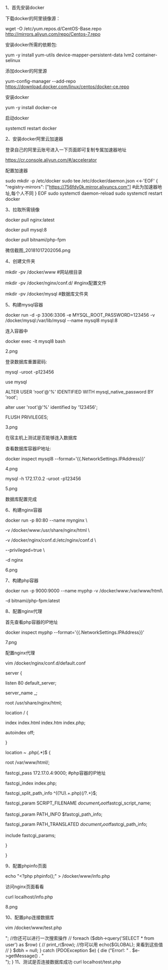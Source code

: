 1、首先安装docker

下载docker的阿里镜像源：

wget -O /etc/yum.repos.d/CentOS-Base.repo http://mirrors.aliyun.com/repo/Centos-7.repo

安装docker所需的依赖包:

yum -y install yum-utils device-mapper-persistent-data lvm2 container-selinux

添加docker的阿里源

yum-config-manager --add-repo https://download.docker.com/linux/centos/docker-ce.repo

安装docker

yum -y install docker-ce

启动docker

systemctl restart docker

2、安装docker阿里云加速器

登录自己的阿里云账号进入一下页面即可复制专属加速器地址

https://cr.console.aliyun.com/#/accelerator

配置加速器

sudo mkdir -p /etc/docker
sudo tee /etc/docker/daemon.json <<-'EOF'
{
  "registry-mirrors": ["https://756fdy0k.mirror.aliyuncs.com"]    #此为加速器地址,每个人不同 
}
EOF
sudo systemctl daemon-reload
sudo systemctl restart docker

3、拉取所需镜像

docker pull nginx:latest

docker pull mysql:8

docker pull bitnami/php-fpm

微信截图_20181017202056.png

4、创建文件夹

mkdir -pv /docker/www    #网站根目录

mkdir -pv /docker/nginx/conf.d/       #nginx配置文件

mkdir -pv /docker/mysql     #数据库文件夹

5、构建mysql容器

docker run -d -p 3306:3306 -e MYSQL_ROOT_PASSWORD=123456 -v /docker/mysql:/var/lib/mysql --name mysql8 mysql:8

连入容器中

docker exec -it mysql8 bash

2.png

登录数据库重置密码:

mysql -uroot -p123456

use mysql

ALTER USER 'root'@'%' IDENTIFIED WITH mysql_native_password BY 'root';

alter  user 'root'@'%' identified by '123456';

FLUSH PRIVILEGES;

3.png

在宿主机上测试是否能够连入数据库

查看数据库容器IP地址:

docker inspect mysql8 --format='{{.NetworkSettings.IPAddress}}'

4.png

mysql -h 172.17.0.2 -uroot -p123456

5.png

数据库配置完成

6、构建nginx容器

docker run -p 80:80 --name mynginx \

 -v /docker/www:/usr/share/nginx/html \

 -v /docker/nginx/conf.d:/etc/nginx/conf.d \

 --privileged=true \

 -d nginx

6.png

7、构建php容器

docker run -p 9000:9000 --name myphp -v /docker/www:/var/www/html\

-d bitnami/php-fpm:latest

8、配置nginx代理

首先查看php容器的IP地址

docker inspect myphp --format='{{.NetworkSettings.IPAddress}}'

7.png

配置nginx代理

vim /docker/nginx/conf.d/default.conf

server {

  listen  80 default_server;

  server_name _;

  root   /usr/share/nginx/html;

  location / {

   index index.html index.htm index.php;

   autoindex off;

  }

  location ~ \.php(.*)$ {

   root   /var/www/html/;

   fastcgi_pass 172.17.0.4:9000;   #php容器的IP地址

   fastcgi_index index.php;

   fastcgi_split_path_info ^((?U).+\.php)(/?.+)$;

   fastcgi_param SCRIPT_FILENAME $document_root$fastcgi_script_name;

   fastcgi_param PATH_INFO $fastcgi_path_info;

   fastcgi_param PATH_TRANSLATED $document_root$fastcgi_path_info;

   include  fastcgi_params;

  }

}

9、配置phpinfo页面

echo "<?php phpinfo();" > /docker/www/info.php

访问nginx页面看看

curl localhost/info.php

8.png

10、配置php连接数据库

vim /docker/www/test.php

 <?php

 $dbms='mysql';     //数据库类型

 $host='mysql8'; //数据库主机名,此处写mysql 容器的名字

 $dbport = '3306';

 $dbName='mysql';    //使用的数据库

 $user='root';      //数据库连接用户名

 $pass='123456';          //对应的密码

 $dsn="$dbms:host=$host;port=$dbport;dbname=$dbName";

 try {

    $dbh = new PDO($dsn, $user, $pass); //初始化一个PDO对象

    echo "successful!<br/>";

   //你还可以进行一次搜索操作

    // foreach ($dbh->query('SELECT * from user') as $row) {

    //     print_r($row); //你可以用 echo($GLOBAL); 来看到这些值

    // }

    

    $dbh = null;

 } catch (PDOException $e) {

    die ("Error!: " . $e->getMessage() . "<br/>");

 }

11、测试是否连接数据库成功

curl localhost/test.php
